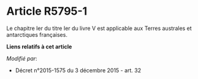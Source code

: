 # Article R5795-1

Le chapitre Ier du titre Ier du livre V est applicable aux Terres australes et antarctiques françaises.

**Liens relatifs à cet article**

_Modifié par_:

  - Décret n°2015-1575 du 3 décembre 2015 - art. 32
